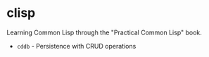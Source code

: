 # clisp

Learning Common Lisp through the "Practical Common Lisp" book.

- `cddb` - Persistence with CRUD operations
